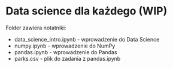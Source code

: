 # Data science dla każdego (WIP)

Folder zawiera notatniki:

- data_science_intro.ipynb - wprowadzenie do Data Science- numpy.ipynb - wprowadzenie do NumPy- pandas.ipynb - wprowadzenie do Pandas- parks.csv - plik do zadania z pandas.ipynb